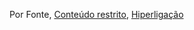 Por Fonte, <a href="//pt.wikipedia.org/wiki/Ficheiro:Ghost_of_Tsushima_cores.png" title="Conteúdo restrito">Conteúdo restrito</a>, <a href="https://pt.wikipedia.org/w/index.php?curid=7004805">Hiperligação</a>
